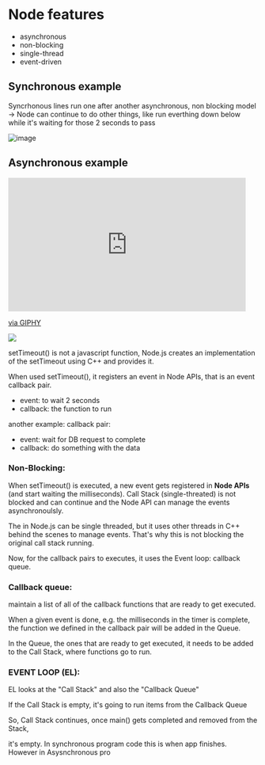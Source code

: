 # Node features

- asynchronous
- non-blocking
- single-thread
- event-driven

## Synchronous example

Syncrhonous lines run one after another
asynchronous, non blocking model -> Node can continue to do other things, like run everthing down below while it's waiting for those 2 seconds to pass

![image](https://user-images.githubusercontent.com/5447557/151668201-91fb3fd6-eb6e-473f-beca-4f53800735a5.png)

## Asynchronous example

<iframe src="https://giphy.com/embed/UmVT4NU6IDTLjum9Ni" width="480" height="270" frameBorder="0" class="giphy-embed" allowFullScreen></iframe><p><a href="https://giphy.com/gifs/UmVT4NU6IDTLjum9Ni">via GIPHY</a></p>

![](https://media.giphy.com/media/SxPtoVOjNDcJhjixBG/giphy.gif)

setTimeout() is not a javascript function, Node.js creates an implementation of the setTimeout using C++ and provides it.

When used setTimeout(), it registers an event in Node APIs, that is an event callback pair.

- event: to wait 2 seconds
- callback: the function to run

another example: callback pair:

- event: wait for DB request to complete
- callback: do something with the data

### Non-Blocking:

When setTimeout() is executed, a new event gets registered in **Node APIs** (and start waiting the milliseconds).
Call Stack (single-threated) is not blocked and can continue and the Node API can manage the events asynchronoulsly.

The in Node.js can be single threaded, but it uses other threads in C++ behind the scenes to manage events. That's why this is not blocking the original call stack running.

Now, for the callback pairs to executes, it uses the Event loop: callback queue.

### Callback queue:

maintain a list of all of the callback functions that are ready to get executed.

When a given event is done, e.g. the milliseconds in the timer is complete, the function we defined in the callback pair will be added in the Queue.

In the Queue, the ones that are ready to get executed, it needs to be added to the Call Stack, where functions go to run.

### EVENT LOOP (EL):

EL looks at the "Call Stack" and also the "Callback Queue"

If the Call Stack is empty, it's going to run items from the Callback Queue

So, Call Stack continues, once main() gets completed and removed from the Stack,

it's empty.
In synchronous program code this is when app finishes. However in Asysnchronous pro
